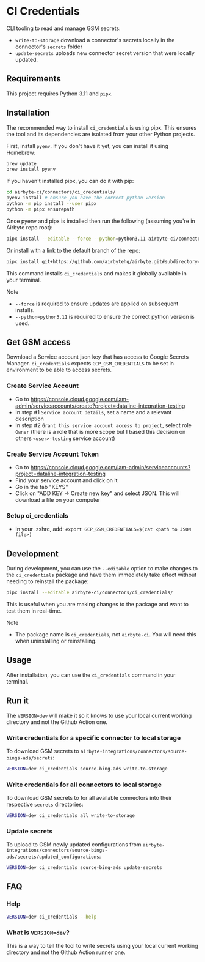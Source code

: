 # CI Credentials

CLI tooling to read and manage GSM secrets:

- `write-to-storage` download a connector's secrets locally in the connector's `secrets` folder
- `update-secrets` uploads new connector secret version that were locally updated.

## Requirements

This project requires Python 3.11 and `pipx`.

## Installation

The recommended way to install `ci_credentials` is using pipx. This ensures the tool and its dependencies are isolated from your other Python projects.

First, install `pyenv`. If you don't have it yet, you can install it using Homebrew:

```bash
brew update
brew install pyenv
```

If you haven't installed pipx, you can do it with pip:

```bash
cd airbyte-ci/connectors/ci_credentials/
pyenv install # ensure you have the correct python version
python -m pip install --user pipx
python -m pipx ensurepath
```

Once pyenv and pipx is installed then run the following (assuming you're in Airbyte repo root):

```bash
pipx install --editable --force --python=python3.11 airbyte-ci/connectors/ci_credentials/
```

Or install with a link to the default branch of the repo:

```bash
pipx install git+https://github.com/airbytehq/airbyte.git#subdirectory=airbyte-ci/connectors/ci_credentials
```

This command installs `ci_credentials` and makes it globally available in your terminal.

> [!Note]
>
> - `--force` is required to ensure updates are applied on subsequent installs.
> - `--python=python3.11` is required to ensure the correct python version is used.

## Get GSM access

Download a Service account json key that has access to Google Secrets Manager.
`ci_credentials` expects `GCP_GSM_CREDENTIALS` to be set in environment to be able to access secrets.

### Create Service Account

- Go to https://console.cloud.google.com/iam-admin/serviceaccounts/create?project=dataline-integration-testing
- In step #1 `Service account details`, set a name and a relevant description
- In step #2 `Grant this service account access to project`, select role `Owner` (there is a role that is more scope but I based this decision on others `<user>-testing` service account)

### Create Service Account Token

- Go to https://console.cloud.google.com/iam-admin/serviceaccounts?project=dataline-integration-testing
- Find your service account and click on it
- Go in the tab "KEYS"
- Click on "ADD KEY -> Create new key" and select JSON. This will download a file on your computer

### Setup ci_credentials

- In your .zshrc, add: `export GCP_GSM_CREDENTIALS=$(cat <path to JSON file>)`

## Development

During development, you can use the `--editable` option to make changes to the `ci_credentials` package and have them immediately take effect without needing to reinstall the package:

```bash
pipx install --editable airbyte-ci/connectors/ci_credentials/
```

This is useful when you are making changes to the package and want to test them in real-time.

> [!Note]
>
> - The package name is `ci_credentials`, not `airbyte-ci`. You will need this when uninstalling or reinstalling.

## Usage

After installation, you can use the `ci_credentials` command in your terminal.

## Run it

The `VERSION=dev` will make it so it knows to use your local current working directory and not the Github Action one.

### Write credentials for a specific connector to local storage

To download GSM secrets to `airbyte-integrations/connectors/source-bings-ads/secrets`:

```bash
VERSION=dev ci_credentials source-bing-ads write-to-storage
```

### Write credentials for all connectors to local storage

To download GSM secrets to for all available connectors into their respective `secrets` directories:

```bash
VERSION=dev ci_credentials all write-to-storage
```

### Update secrets

To upload to GSM newly updated configurations from `airbyte-integrations/connectors/source-bings-ads/secrets/updated_configurations`:

```bash
VERSION=dev ci_credentials source-bing-ads update-secrets
```

## FAQ

### Help

```bash
VERSION=dev ci_credentials --help
```

### What is `VERSION=dev`?

This is a way to tell the tool to write secrets using your local current working directory and not the Github Action runner one.
